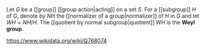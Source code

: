 Let $G$ be a [[group]] [[group action|acting]] on a set $S$. For a [[subgroup]] $H$ of $G$, denote by $NH$ the [[normalizer of a group|normalizer]] of $H$ in $G$ and let $WH = NH/H$. The [[quotient by normal subgroup|quotient]] $WH$ is the  **Weyl group**.

https://www.wikidata.org/wiki/Q768074